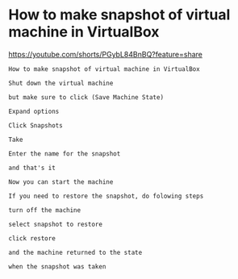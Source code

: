 # How to make snapshot of virtual machine in VirtualBox

https://youtube.com/shorts/PGybL84BnBQ?feature=share

```
How to make snapshot of virtual machine in VirtualBox

Shut down the virtual machine

but make sure to click (Save Machine State)

Expand options

Click Snapshots

Take

Enter the name for the snapshot 

and that's it

Now you can start the machine

If you need to restore the snapshot, do folowing steps

turn off the machine

select snapshot to restore

click restore

and the machine returned to the state 

when the snapshot was taken
```
